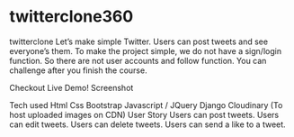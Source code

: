 # twitterclone360
twitterclone
Let’s make simple Twitter. Users can post tweets and see everyone’s them. To make the project simple, we do not have a sign/login function. So there are not user accounts and follow function. You can challenge after you finish the course.

Checkout Live Demo!
Screenshot

Tech used
Html
Css
Bootstrap
Javascript / JQuery
Django
Cloudinary (To host uploaded images on CDN)
User Story
Users can post tweets.
Users can edit tweets.
Users can delete tweets.
Users can send a like to a tweet.
